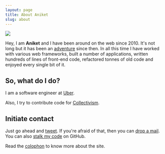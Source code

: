 ```yaml
---
layout: page
title: About Aniket
slug: about
---
```


<div class="media  margin--bottom">
  <img class="media__img  img--round img--self" src="http://www.gravatar.com/avatar/b6500b41998cd1ed4aa28464ec0118bb?s=150" />
  <div class="media__body">
    <p class="lede">Hey, I am <strong>Aniket</strong> and I have been around on the web since 2010. It's not long but it has been an <a href="/archive">adventure</a> since then. In all this time I have worked with various web frameworks, built a number of applications, written hundreds of lines of front-end code, refactored tonnes of old code and enjoyed every single bit of it.</p>
  </div>
</div>

## So, what do I do?
I am a software engineer at [Uber](https://www.uber.com).

Also, I try to contribute code for [Collectivism](https://github.com/collectivism).

## Initiate contact
Just go ahead and [tweet](https://twitter.com/intent/tweet?screen_name=noremap&text=Hey!). If you're afraid of that, then you can <a href="me@aniketpant.com?subject=Hey!">drop a mail</a>. You can also [stalk my code](https://github.com/aniketpant) on GitHub.

Read the <a href="/colophon">colophon</a> to know more about the site.
